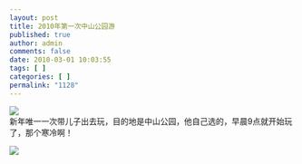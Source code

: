 ```yaml
---
layout: post
title: 2010年第一次中山公园游
published: true
author: admin
comments: false
date: 2010-03-01 10:03:55
tags: [ ]
categories: [ ]
permalink: "1128"
---
```

![][1]  
新年唯一一次带儿子出去玩，目的地是中山公园，他自己选的，早晨9点就开始玩了，那个寒冷啊！


  


![][2]

 [1]: http://xujianian.com/jx/blog/UploadFiles/2010-3/31123837.jpg
 [2]: http://xujianian.com/jx/blog/UploadFiles/2010-3/31925344.jpg